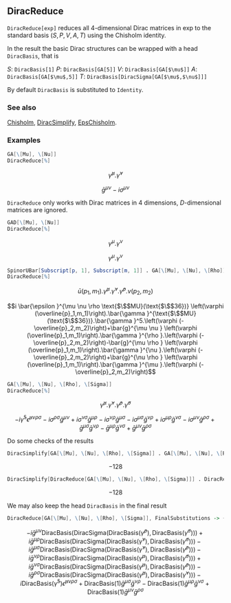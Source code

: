 ## DiracReduce

`DiracReduce[exp]` reduces all $4$-dimensional Dirac matrices in exp to the standard basis $(S,P,V,A,T)$ using the Chisholm identity.

In the result the basic Dirac structures can be wrapped with a head `DiracBasis`, that is

$S$: `DiracBasis[1]`
$P$: `DiracBasis[GA[5]]`
$V$: `DiracBasis[GA[$\mu$]]`
$A$: `DiracBasis[GA[$\mu$,5]]`
$T$: `DiracBasis[DiracSigma[GA[$\mu$,$\nu$]]]`

By default `DiracBasis` is substituted to `Identity`.

### See also

[Chisholm](Chisholm), [DiracSimplify](DiracSimplify), [EpsChisholm](EpsChisholm).

### Examples

```mathematica
GA[\[Mu], \[Nu]]
DiracReduce[%]
```

$$\bar{\gamma }^{\mu }.\bar{\gamma }^{\nu }$$

$$\bar{g}^{\mu \nu }-i \sigma ^{\mu \nu }$$

`DiracReduce` only works with Dirac matrices in $4$ dimensions, $D$-dimensional matrices are ignored.

```mathematica
GAD[\[Mu], \[Nu]]
DiracReduce[%]
```

$$\gamma ^{\mu }.\gamma ^{\nu }$$

$$\gamma ^{\mu }.\gamma ^{\nu }$$

```mathematica
SpinorUBar[Subscript[p, 1], Subscript[m, 1]] . GA[\[Mu], \[Nu], \[Rho]] . SpinorV[Subscript[p, 2], Subscript[m, 2]]
DiracReduce[%]
```

$$\bar{u}\left(p_1,m_1\right).\bar{\gamma }^{\mu }.\bar{\gamma }^{\nu }.\bar{\gamma }^{\rho }.v\left(p_2,m_2\right)$$

$$i \bar{\epsilon }^{\mu \nu \rho \text{$\$$MU}(\text{$\$$36})} \left(\varphi (\overline{p}_1,m_1)\right).\bar{\gamma }^{\text{$\$$MU}(\text{$\$$36})}.\bar{\gamma }^5.\left(\varphi (-\overline{p}_2,m_2)\right)+\bar{g}^{\mu \nu } \left(\varphi (\overline{p}_1,m_1)\right).\bar{\gamma }^{\rho }.\left(\varphi (-\overline{p}_2,m_2)\right)-\bar{g}^{\mu \rho } \left(\varphi (\overline{p}_1,m_1)\right).\bar{\gamma }^{\nu }.\left(\varphi (-\overline{p}_2,m_2)\right)+\bar{g}^{\nu \rho } \left(\varphi (\overline{p}_1,m_1)\right).\bar{\gamma }^{\mu }.\left(\varphi (-\overline{p}_2,m_2)\right)$$

```mathematica
GA[\[Mu], \[Nu], \[Rho], \[Sigma]]
DiracReduce[%]
```

$$\bar{\gamma }^{\mu }.\bar{\gamma }^{\nu }.\bar{\gamma }^{\rho }.\bar{\gamma }^{\sigma }$$

$$-i \bar{\gamma }^5 \bar{\epsilon }^{\mu \nu \rho \sigma }-i \sigma ^{\rho \sigma } \bar{g}^{\mu \nu }+i \sigma ^{\nu \sigma } \bar{g}^{\mu \rho }-i \sigma ^{\nu \rho } \bar{g}^{\mu \sigma }-i \sigma ^{\mu \sigma } \bar{g}^{\nu \rho }+i \sigma ^{\mu \rho } \bar{g}^{\nu \sigma }-i \sigma ^{\mu \nu } \bar{g}^{\rho \sigma }+\bar{g}^{\mu \sigma } \bar{g}^{\nu \rho }-\bar{g}^{\mu \rho } \bar{g}^{\nu \sigma }+\bar{g}^{\mu \nu } \bar{g}^{\rho \sigma }$$

Do some checks of the results

```mathematica
DiracSimplify[GA[\[Mu], \[Nu], \[Rho], \[Sigma]] . GA[\[Mu], \[Nu], \[Rho], \[Sigma]]]
```

$$-128$$

```mathematica
DiracSimplify[DiracReduce[GA[\[Mu], \[Nu], \[Rho], \[Sigma]]] . DiracReduce[GA[\[Mu], \[Nu], \[Rho], \[Sigma]]]]
```

$$-128$$

We may also keep the head `DiracBasis` in the final result

```mathematica
DiracReduce[GA[\[Mu], \[Nu], \[Rho], \[Sigma]], FinalSubstitutions -> {}]
```

$$-i \bar{g}^{\mu \nu } \text{DiracBasis}\left(\text{DiracSigma}\left(\text{DiracBasis}\left(\bar{\gamma }^{\rho }\right),\text{DiracBasis}\left(\bar{\gamma }^{\sigma }\right)\right)\right)+i \bar{g}^{\mu \rho } \text{DiracBasis}\left(\text{DiracSigma}\left(\text{DiracBasis}\left(\bar{\gamma }^{\nu }\right),\text{DiracBasis}\left(\bar{\gamma }^{\sigma }\right)\right)\right)-i \bar{g}^{\mu \sigma } \text{DiracBasis}\left(\text{DiracSigma}\left(\text{DiracBasis}\left(\bar{\gamma }^{\nu }\right),\text{DiracBasis}\left(\bar{\gamma }^{\rho }\right)\right)\right)-i \bar{g}^{\nu \rho } \text{DiracBasis}\left(\text{DiracSigma}\left(\text{DiracBasis}\left(\bar{\gamma }^{\mu }\right),\text{DiracBasis}\left(\bar{\gamma }^{\sigma }\right)\right)\right)+i \bar{g}^{\nu \sigma } \text{DiracBasis}\left(\text{DiracSigma}\left(\text{DiracBasis}\left(\bar{\gamma }^{\mu }\right),\text{DiracBasis}\left(\bar{\gamma }^{\rho }\right)\right)\right)-i \bar{g}^{\rho \sigma } \text{DiracBasis}\left(\text{DiracSigma}\left(\text{DiracBasis}\left(\bar{\gamma }^{\mu }\right),\text{DiracBasis}\left(\bar{\gamma }^{\nu }\right)\right)\right)-i \text{DiracBasis}\left(\bar{\gamma }^5\right) \bar{\epsilon }^{\mu \nu \rho \sigma }+\text{DiracBasis}(1) \bar{g}^{\mu \sigma } \bar{g}^{\nu \rho }-\text{DiracBasis}(1) \bar{g}^{\mu \rho } \bar{g}^{\nu \sigma }+\text{DiracBasis}(1) \bar{g}^{\mu \nu } \bar{g}^{\rho \sigma }$$
